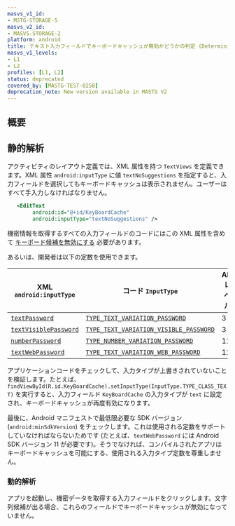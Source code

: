 ```yaml
---
masvs_v1_id:
- MSTG-STORAGE-5
masvs_v2_id:
- MASVS-STORAGE-2
platform: android
title: テキスト入力フィールドでキーボードキャッシュが無効かどうかの判定 (Determining Whether the Keyboard Cache Is Disabled for Text Input Fields)
masvs_v1_levels:
- L1
- L2
profiles: [L1, L2]
status: deprecated
covered_by: [MASTG-TEST-0258]
deprecation_note: New version available in MASTG V2
---
```


## 概要

## 静的解析

アクティビティのレイアウト定義では、XML 属性を持つ `TextViews` を定義できます。XML 属性 `android:inputType` に値 `textNoSuggestions` を指定すると、入力フィールドを選択してもキーボードキャッシュは表示されません。ユーザーはすべて手入力しなければなりません。

```xml
   <EditText
        android:id="@+id/KeyBoardCache"
        android:inputType="textNoSuggestions" />
```

機密情報を取得するすべての入力フィールドのコードにはこの XML 属性を含めて [キーボード候補を無効にする](https://developer.android.com/reference/android/text/InputType.html#TYPE_TEXT_FLAG_NO_SUGGESTIONS "Disable keyboard suggestions") 必要があります。

あるいは、開発者は以下の定数を使用できます。

| XML `android:inputType` | コード `InputType` | API レベル |
| -- | --- | - |
| [`textPassword`](https://developer.android.com/reference/android/widget/TextView#attr_android:inputType:~:text=_SUGGESTIONS.-,textPassword,-81) | [`TYPE_TEXT_VARIATION_PASSWORD`](https://developer.android.com/reference/android/text/InputType#TYPE_TEXT_VARIATION_PASSWORD "Text password input type") | 3 |
| [`textVisiblePassword`](https://developer.android.com/reference/android/widget/TextView#attr_android:inputType:~:text=_URI.-,textVisiblePassword,-91) | [`TYPE_TEXT_VARIATION_VISIBLE_PASSWORD`](https://developer.android.com/reference/android/text/InputType#TYPE_TEXT_VARIATION_VISIBLE_PASSWORD "Text visible password input type") | 3 |
| [`numberPassword`](https://developer.android.com/reference/android/widget/TextView#attr_android:inputType:~:text=_DECIMAL.-,numberPassword,-12) | [`TYPE_NUMBER_VARIATION_PASSWORD`](https://developer.android.com/reference/android/text/InputType#TYPE_NUMBER_VARIATION_PASSWORD "A numeric password field") | 11 |
| [`textWebPassword`](https://developer.android.com/reference/android/widget/TextView#attr_android:inputType:~:text=_ADDRESS.-,textWebPassword,-e1) | [`TYPE_TEXT_VARIATION_WEB_PASSWORD`](https://developer.android.com/reference/android/text/InputType#TYPE_TEXT_VARIATION_WEB_PASSWORD "Text web password input type") | 11 |

アプリケーションコードをチェックして、入力タイプが上書きされていないことを検証します。たとえば、`findViewById(R.id.KeyBoardCache).setInputType(InputType.TYPE_CLASS_TEXT)` を実行すると、入力フィールド `KeyBoardCache` の入力タイプが `text` に設定され、キーボードキャッシュが再度有効になります。

最後に、Android マニフェストで最低限必要な SDK バージョン (`android:minSdkVersion`) をチェックします。これは使用される定数をサポートしていなければならないためです (たとえば、`textWebPassword` には Android SDK バージョン 11 が必要です)。そうでなければ、コンパイルされたアプリはキーボードキャッシュを可能にする、使用される入力タイプ定数を尊重しません。

### 動的解析

アプリを起動し、機密データを取得する入力フィールドをクリックします。文字列候補が出る場合、これらのフィールドでキーボードキャッシュが無効になっていません。
